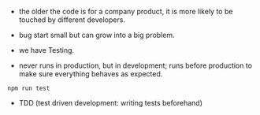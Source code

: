 

- the older the code is for a company product, 
  it is more likely to be touched by different developers.
- bug start small but can grow into a big problem. 
- we have Testing. 

- never runs in production, but in development; 
  runs before production to make sure everything behaves as expected. 

```
npm run test
```

- TDD (test driven development: writing tests beforehand)